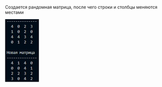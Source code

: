 Создается рандомная матрица, после чего строки и столбцы меняются местами

![Screenshot](https://github.com/BreadGitHub/University/blob/main/TaskU/Java/Stsdmchv/art/Task1.png)
